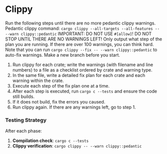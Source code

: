 # Clippy

Run the following steps until there are no more pedantic clippy warnings.
Pedantic clippy command: `cargo clippy --all-targets --all-features -- --warn clippy::pedantic`
IMPORTANT:
DO NOT USE `#[allow]`!
DO NOT STOP UNTIL THERE ARE NO WARNINGS LEFT!
Only output what step of the plan you are running.
If there are over 100 warnings, you can think hard.
Note that you can run `cargo clippy --fix -- --warn clippy::pedantic` to auto-fix warnings.
Make a new branch before you start.

1. Run clippy for each crate; write the warnings (with filename and line numbers) to a file as a checklist ordered by crate and warning type. 
2. In the same file, write a detailed fix plan for each crate and each warning within the crate. 
3. Execute each step of the fix plan one at a time.
4. After each step is executed, run `cargo c --tests` and ensure the code still builds.
5. If it does not build, fix the errors you caused.
6. Run clippy again. If there are any warnings left, go to step 1.

### Testing Strategy

After each phase:
1. **Compilation check**: `cargo c --tests`
2. **Clippy verification**: `cargo clippy -- --warn clippy::pedantic`
